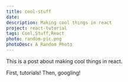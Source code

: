 ```yaml
---
title: cool-stuff
date:
description: Making cool things in react
project: react-tutorial
tags: Cool,Stuff,React
photo: random-pic.png
photoDesc: A Random Photo
---
```


This is a post about making cool things in react.

First, tutorials! Then, googling!
